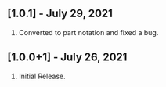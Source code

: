 ## [1.0.1] - July 29, 2021

1. Converted to part notation and fixed a bug.

## [1.0.0+1] - July 26, 2021

1. Initial Release.
